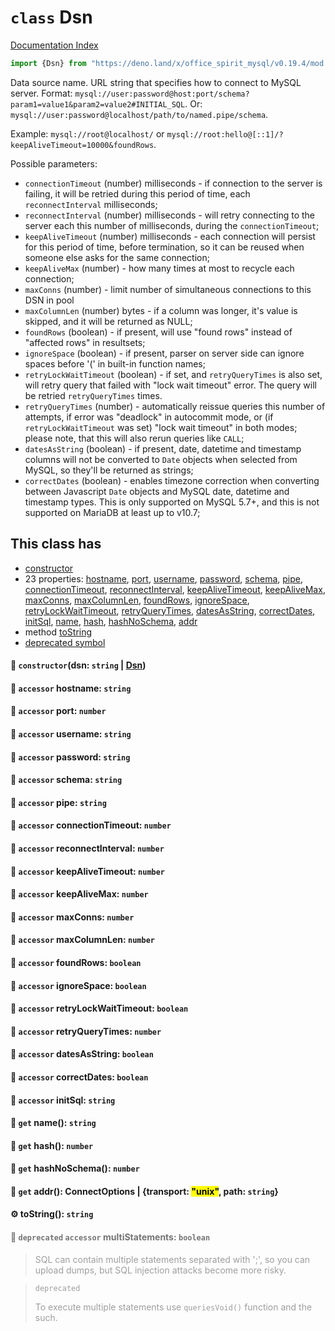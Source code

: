 # `class` Dsn

[Documentation Index](../README.md)

```ts
import {Dsn} from "https://deno.land/x/office_spirit_mysql/v0.19.4/mod.ts"
```

Data source name. URL string that specifies how to connect to MySQL server.
Format: `mysql://user:password@host:port/schema?param1=value1&param2=value2#INITIAL_SQL`.
Or: `mysql://user:password@localhost/path/to/named.pipe/schema`.

Example: `mysql://root@localhost/` or `mysql://root:hello@[::1]/?keepAliveTimeout=10000&foundRows`.

Possible parameters:
- `connectionTimeout` (number) milliseconds - if connection to the server is failing, it will be retried during this period of time, each `reconnectInterval` milliseconds;
- `reconnectInterval` (number) milliseconds - will retry connecting to the server each this number of milliseconds, during the `connectionTimeout`;
- `keepAliveTimeout` (number) milliseconds - each connection will persist for this period of time, before termination, so it can be reused when someone else asks for the same connection;
- `keepAliveMax` (number) - how many times at most to recycle each connection;
- `maxConns` (number) - limit number of simultaneous connections to this DSN in pool
- `maxColumnLen` (number) bytes - if a column was longer, it's value is skipped, and it will be returned as NULL;
- `foundRows` (boolean) - if present, will use "found rows" instead of "affected rows" in resultsets;
- `ignoreSpace` (boolean) - if present, parser on server side can ignore spaces before '(' in built-in function names;
- `retryLockWaitTimeout` (boolean) - if set, and `retryQueryTimes` is also set, will retry query that failed with "lock wait timeout" error. The query will be retried `retryQueryTimes` times.
- `retryQueryTimes` (number) - automatically reissue queries this number of attempts, if error was "deadlock" in autocommit mode, or (if `retryLockWaitTimeout` was set) "lock wait timeout" in both modes; please note, that this will also rerun queries like `CALL`;
- `datesAsString` (boolean) - if present, date, datetime and timestamp columns will not be converted to `Date` objects when selected from MySQL, so they'll be returned as strings;
- `correctDates` (boolean) - enables timezone correction when converting between Javascript `Date` objects and MySQL date, datetime and timestamp types. This is only supported on MySQL 5.7+, and this is not supported on MariaDB at least up to v10.7;

## This class has

- [constructor](#-constructordsn-string--dsn)
- 23 properties:
[hostname](#-accessor-hostname-string),
[port](#-accessor-port-number),
[username](#-accessor-username-string),
[password](#-accessor-password-string),
[schema](#-accessor-schema-string),
[pipe](#-accessor-pipe-string),
[connectionTimeout](#-accessor-connectiontimeout-number),
[reconnectInterval](#-accessor-reconnectinterval-number),
[keepAliveTimeout](#-accessor-keepalivetimeout-number),
[keepAliveMax](#-accessor-keepalivemax-number),
[maxConns](#-accessor-maxconns-number),
[maxColumnLen](#-accessor-maxcolumnlen-number),
[foundRows](#-accessor-foundrows-boolean),
[ignoreSpace](#-accessor-ignorespace-boolean),
[retryLockWaitTimeout](#-accessor-retrylockwaittimeout-boolean),
[retryQueryTimes](#-accessor-retryquerytimes-number),
[datesAsString](#-accessor-datesasstring-boolean),
[correctDates](#-accessor-correctdates-boolean),
[initSql](#-accessor-initsql-string),
[name](#-get-name-string),
[hash](#-get-hash-number),
[hashNoSchema](#-get-hashnoschema-number),
[addr](#-get-addr-connectoptions--transport-unix-path-string)
- method [toString](#-tostring-string)
- [deprecated symbol](#-deprecated-accessor-multistatements-boolean)


#### 🔧 `constructor`(dsn: `string` | [Dsn](../class.Dsn/README.md))



#### 📄 `accessor` hostname: `string`



#### 📄 `accessor` port: `number`



#### 📄 `accessor` username: `string`



#### 📄 `accessor` password: `string`



#### 📄 `accessor` schema: `string`



#### 📄 `accessor` pipe: `string`



#### 📄 `accessor` connectionTimeout: `number`



#### 📄 `accessor` reconnectInterval: `number`



#### 📄 `accessor` keepAliveTimeout: `number`



#### 📄 `accessor` keepAliveMax: `number`



#### 📄 `accessor` maxConns: `number`



#### 📄 `accessor` maxColumnLen: `number`



#### 📄 `accessor` foundRows: `boolean`



#### 📄 `accessor` ignoreSpace: `boolean`



#### 📄 `accessor` retryLockWaitTimeout: `boolean`



#### 📄 `accessor` retryQueryTimes: `number`



#### 📄 `accessor` datesAsString: `boolean`



#### 📄 `accessor` correctDates: `boolean`



#### 📄 `accessor` initSql: `string`



#### 📄 `get` name(): `string`



#### 📄 `get` hash(): `number`



#### 📄 `get` hashNoSchema(): `number`



#### 📄 `get` addr(): ConnectOptions | \{transport: <mark>"unix"</mark>, path: `string`}



#### ⚙ toString(): `string`



<div style="opacity:0.6">

#### 📄 `deprecated` `accessor` multiStatements: `boolean`

> SQL can contain multiple statements separated with ';', so you can upload dumps, but SQL injection attacks become more risky.

> `deprecated`
> 
> To execute multiple statements use `queriesVoid()` function and the such.



</div>


